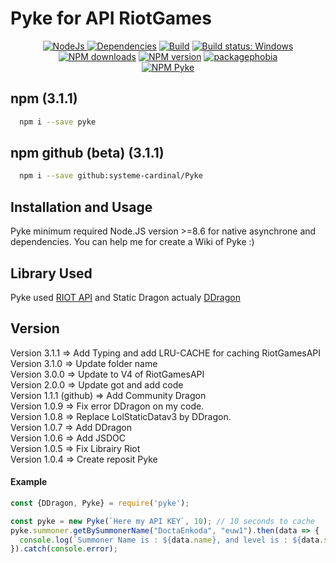 # Pyke for API RiotGames
<div align="center">
  <a href="https://npmjs.org/package/pyke" ><img src="https://img.shields.io/badge/Written%20in-Node%20JS-00CED1.svg" alt="NodeJs"</a>
  <a href="https://david-dm.org/systeme-cardinal/node-Pyke"><img src="https://david-dm.org/systeme-cardinal/node-Pyke/status.svg" alt="Dependencies" /></a>
  <a href="https://travis-ci.org/systeme-cardinal/Pyke"><img src="https://travis-ci.org/systeme-cardinal/Pyke.svg?branch=master" alt="Build" /></a>
  <a href="https://ci.appveyor.com/project/systeme-cardinal/pyke/branch/master" rel="nofollow"><img src="https://ci.appveyor.com/api/projects/status/github/systeme-cardinal/pyke?branch=master&svg=true" alt="Build status: Windows" data-canonical-src="https://ci.appveyor.com/api/projects/status/github/systeme-cardinal/pyke?branch=master&svg=true" style="max-width:100%;"></a>
  <a href="https://www.npmjs.com/package/pyke" rel="nofollow"><img src="https://img.shields.io/npm/dt/pyke.svg?maxAge=3600" alt="NPM downloads"></a>
  <a href="https://www.npmjs.com/package/pyke" rel="nofollow"><img src="https://img.shields.io/npm/v/pyke.svg?maxAge=3600" alt="NPM version"></a>
  <a href="https://packagephobia.now.sh/result?p=pyke" rel="nofollow"><img src="https://badgen.now.sh/badge/install%20size/429%20kB/00CED1" alt="packagephobia"></a>
</div>
<div align="center">
  <a href="https://www.npmjs.com/package/pyke" rel="nofollow"><img src="https://nodei.co/npm/pyke.png" alt="NPM Pyke"></a>
</div>

## npm (3.1.1)

```sh
  npm i --save pyke
```

## npm github (beta) (3.1.1)
 
```sh
  npm i --save github:systeme-cardinal/Pyke
```

## Installation and Usage

Pyke minimum required Node.JS version >=8.6 for native asynchrone and dependencies.
You can help me for create a Wiki of Pyke :) 


## Library Used

Pyke used [RIOT API](https://developer.riotgames.com/) and Static Dragon actualy [DDragon](https://ddragon.leagueoflegends.com/tools)

## Version
Version 3.1.1 => Add Typing and add LRU-CACHE for caching RiotGamesAPI<br />
Version 3.1.0 => Update folder name <br />
Version 3.0.0 => Update to V4 of RiotGamesAPI<br />
Version 2.0.0 => Update got and add code <br />
Version 1.1.1 (github) => Add Community Dragon <br />
Version 1.0.9 => Fix error DDragon on my code. <br />
Version 1.0.8 => Replace LolStaticDatav3 by DDragon. <br />
Version 1.0.7 => Add DDragon <br />
Version 1.0.6 => Add JSDOC <br />
Version 1.0.5 => Fix Librairy Riot <br />
Version 1.0.4 => Create reposit Pyke <br />


#### Example
```javascript
const {DDragon, Pyke} = require('pyke');

const pyke = new Pyke(`Here my API KEY`, 10); // 10 seconds to cache
pyke.summoner.getBySummonerName("DoctaEnkoda", "euw1").then(data => {
  console.log(`Summoner Name is : ${data.name}, and level is : ${data.summonerLevel}`);
}).catch(console.error);
```



